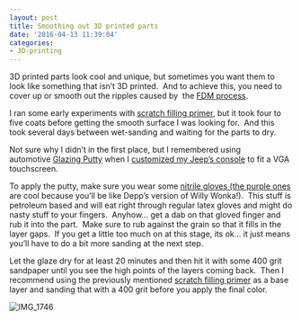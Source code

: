 ```yaml
---
layout: post
title: Smoothing out 3D printed parts
date: '2016-04-13 11:39:04'
categories:
- 3D-printing
---
```



3D printed parts look cool and unique, but sometimes you want them to look like something that isn’t 3D printed.  And to achieve this, you need to cover up or smooth out the ripples caused by  the [FDM process](https://en.wikipedia.org/wiki/Fused_deposition_modeling).

I ran some early experiments with [scratch filling primer](http://amzn.to/1SaFVBJ), but it took four to five coats before getting the smooth surface I was looking for.  And this took several days between wet-sanding and waiting for the parts to dry.

Not sure why I didn’t in the first place, but I remembered using automotive [Glazing Putty](http://amzn.to/1NotTR9) when I [customized my Jeep’s console](http://www.mp3car.com/forum/general/show-off-your-project/86872-2000-jeep-cherokee-carputer-install-worklog) to fit a VGA touchscreen.

To apply the putty, make sure you wear some [nitrile gloves (the purple ones](http://amzn.to/260vyaQ) are cool because you’ll be like Depp’s version of Willy Wonka!).  This stuff is petroleum based and will eat right through regular latex gloves and might do nasty stuff to your fingers.  Anyhow… get a dab on that gloved finger and rub it into the part.  Make sure to rub against the grain so that it fills in the layer gaps.  If you get a little too much on at this stage, its ok… it just means you’ll have to do a bit more sanding at the next step.

Let the glaze dry for at least 20 minutes and then hit it with some 400 grit sandpaper until you see the high points of the layers coming back.  Then I recommend using the previously mentioned [scratch filling primer](http://amzn.to/1SaFVBJ) as a base layer and sanding that with a 400 grit before you apply the final color.

![IMG_1746](https://i2.wp.com/res.cloudinary.com/thecase/image/upload/h_300,w_225/v1514683022/IMG_1746_c9xqly.jpg?resize=225%2C300)


